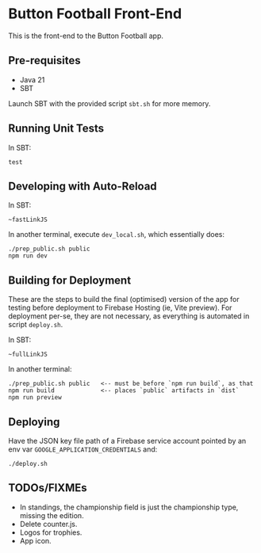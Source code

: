 # Button Football Front-End
This is the front-end to the Button Football app.

## Pre-requisites
- Java 21
- SBT

Launch SBT with the provided script `sbt.sh` for more memory.

## Running Unit Tests

In SBT:

    test

## Developing with Auto-Reload

In SBT:

    ~fastLinkJS

In another terminal, execute `dev_local.sh`, which essentially does:

    ./prep_public.sh public
    npm run dev

## Building for Deployment

These are the steps to build the final (optimised) version of the app for testing before deployment to Firebase Hosting
(ie, Vite preview).  For deployment per-se, they are not necessary, as everything is automated in script `deploy.sh`.

In SBT:

    ~fullLinkJS

In another terminal:

    ./prep_public.sh public   <-- must be before `npm run build`, as that
    npm run build             <-- places `public` artifacts in `dist`
    npm run preview

## Deploying

Have the JSON key file path of a Firebase service account pointed by an env var `GOOGLE_APPLICATION_CREDENTIALS` and:

    ./deploy.sh

## TODOs/FIXMEs

- In standings, the championship field is just the championship type, missing the edition.
- Delete counter.js.
- Logos for trophies.
- App icon.